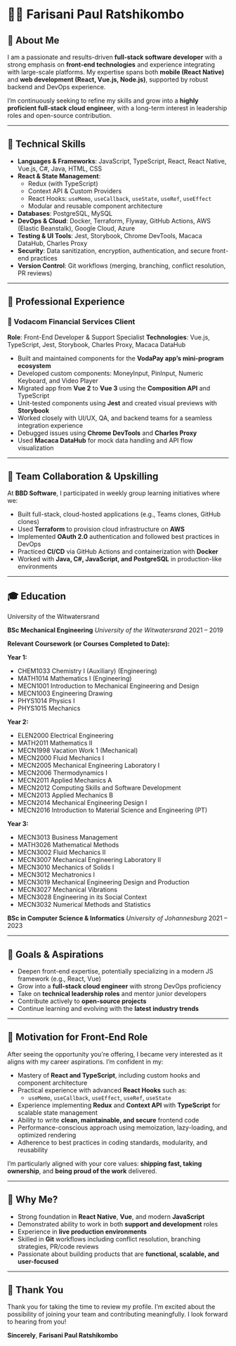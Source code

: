 # 👨‍💻 Farisani Paul Ratshikombo

## 🚀 About Me

I am a passionate and results-driven **full-stack software developer** with a strong emphasis on **front-end technologies** and experience integrating with large-scale platforms. My expertise spans both **mobile (React Native)** and **web development (React, Vue.js, Node.js)**, supported by robust backend and DevOps experience.

I’m continuously seeking to refine my skills and grow into a **highly proficient full-stack cloud engineer**, with a long-term interest in leadership roles and open-source contribution.

---

## 🧠 Technical Skills

- **Languages & Frameworks**: JavaScript, TypeScript, React, React Native, Vue.js, C#, Java, HTML, CSS
- **React & State Management**:
  - Redux (with TypeScript)
  - Context API & Custom Providers
  - React Hooks: `useMemo`, `useCallback`, `useState`, `useRef`, `useEffect`
  - Modular and reusable component architecture
- **Databases**: PostgreSQL, MySQL
- **DevOps & Cloud**: Docker, Terraform, Flyway, GitHub Actions, AWS (Elastic Beanstalk), Google Cloud, Azure
- **Testing & UI Tools**: Jest, Storybook, Chrome DevTools, Macaca DataHub, Charles Proxy
- **Security**: Data sanitization, encryption, authentication, and secure front-end practices
- **Version Control**: Git workflows (merging, branching, conflict resolution, PR reviews)

---

## 🏢 Professional Experience

### 🔷 Vodacom Financial Services Client

**Role**: Front-End Developer & Support Specialist
**Technologies**: Vue.js, TypeScript, Jest, Storybook, Charles Proxy, Macaca DataHub

- Built and maintained components for the **VodaPay app’s mini-program ecosystem**
- Developed custom components: MoneyInput, PinInput, Numeric Keyboard, and Video Player
- Migrated app from **Vue 2** to **Vue 3** using the **Composition API** and TypeScript
- Unit-tested components using **Jest** and created visual previews with **Storybook**
- Worked closely with UI/UX, QA, and backend teams for a seamless integration experience
- Debugged issues using **Chrome DevTools** and **Charles Proxy**
- Used **Macaca DataHub** for mock data handling and API flow visualization

---

## 👥 Team Collaboration & Upskilling

At **BBD Software**, I participated in weekly group learning initiatives where we:

- Built full-stack, cloud-hosted applications (e.g., Teams clones, GitHub clones)
- Used **Terraform** to provision cloud infrastructure on **AWS**
- Implemented **OAuth 2.0** authentication and followed best practices in DevOps
- Practiced **CI/CD** via GitHub Actions and containerization with **Docker**
- Worked with **Java, C#, JavaScript, and PostgreSQL** in production-like environments

---

## 🎓 Education

University of the Witwatersrand

**BSc Mechanical Engineering**
_University of the Witwatersrand_
2021 – 2019

**Relevant Coursework (or Courses Completed to Date):**

**Year 1:**
* CHEM1033 Chemistry I (Auxiliary) (Engineering)
* MATH1014 Mathematics I (Engineering)
* MECN1001 Introduction to Mechanical Engineering and Design
* MECN1003 Engineering Drawing
* PHYS1014 Physics I
* PHYS1015 Mechanics

**Year 2:**
* ELEN2000 Electrical Engineering
* MATH2011 Mathematics II
* MECN1998 Vacation Work 1 (Mechanical)
* MECN2000 Fluid Mechanics I
* MECN2005 Mechanical Engineering Laboratory I
* MECN2006 Thermodynamics I
* MECN2011 Applied Mechanics A
* MECN2012 Computing Skills and Software Development
* MECN2013 Applied Mechanics B
* MECN2014 Mechanical Engineering Design I
* MECN2016 Introduction to Material Science and Engineering (PT)

**Year 3:**
* MECN3013 Business Management
* MATH3026 Mathematical Methods
* MECN3002 Fluid Mechanics II
* MECN3007 Mechanical Engineering Laboratory II
* MECN3010 Mechanics of Solids I
* MECN3012 Mechatronics I
* MECN3019 Mechanical Engineering Design and Production
* MECN3027 Mechanical Vibrations
* MECN3028 Engineering in its Social Context
* MECN3032 Numerical Methods and Statistics

**BSc in Computer Science & Informatics**
_University of Johannesburg_
2021 – 2023

---

## 🌱 Goals & Aspirations

- Deepen front-end expertise, potentially specializing in a modern JS framework (e.g., React, Vue)
- Grow into a **full-stack cloud engineer** with strong DevOps proficiency
- Take on **technical leadership roles** and mentor junior developers
- Contribute actively to **open-source projects**
- Continue learning and evolving with the **latest industry trends**

---

## 💬 Motivation for Front-End Role

After seeing the opportunity you're offering, I became very interested as it aligns with my career aspirations. I’m confident in my:

- Mastery of **React and TypeScript**, including custom hooks and component architecture
- Practical experience with advanced **React Hooks** such as:
  - `useMemo`, `useCallback`, `useEffect`, `useRef`, `useState`
- Experience implementing **Redux** and **Context API** with **TypeScript** for scalable state management
- Ability to write **clean, maintainable, and secure** frontend code
- Performance-conscious approach using memoization, lazy-loading, and optimized rendering
- Adherence to best practices in coding standards, modularity, and reusability

I’m particularly aligned with your core values: **shipping fast, taking ownership**, and **being proud of the work** delivered.

---

## 🤝 Why Me?

- Strong foundation in **React Native**, **Vue**, and modern **JavaScript**
- Demonstrated ability to work in both **support and development** roles
- Experience in **live production environments**
- Skilled in **Git** workflows including conflict resolution, branching strategies, PR/code reviews
- Passionate about building products that are **functional, scalable, and user-focused**

---

## 🙏 Thank You

Thank you for taking the time to review my profile. I’m excited about the possibility of joining your team and contributing meaningfully. I look forward to hearing from you!

**Sincerely**,
**Farisani Paul Ratshikombo**
